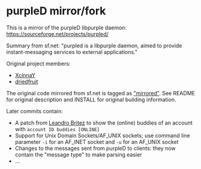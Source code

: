 # purpleD mirror/fork

This is a mirror of the purpleD libpurple daemon:
https://sourceforge.net/projects/purpled/

Summary from sf.net:
"purpled is a libpurple daemon, aimed to provide instant-messaging services to
external applications."

Original project members:
* [XcinnaY](https://sourceforge.net/u/xcinnay/)
* [driedfruit](https://sourceforge.net/u/driedfruit/)

The original code mirrored from sf.net is tagged as
["mirrored"](https://github.com/hwipl/purpled/releases/tag/mirrored). See
README for original description and INSTALL for original building information.

Later commits contain:
* A patch from [Leandro Britez](https://sourceforge.net/u/britinx/) to show the
  (online) buddies of an account with `account ID buddies [ONLINE]`
* Support for Unix Domain Sockets/AF\_UNIX sockets; use command line parameter
  `-i` for an AF\_INET socket and `-u` for an AF\_UNIX socket
* Changes to the messages sent from purpleD to clients: they now contain the
  "message type" to make parsing easier
* ...
